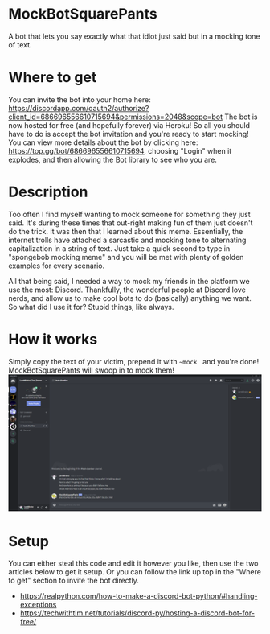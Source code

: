 # MockBotSquarePants
A bot that lets you say exactly what that idiot just said but in a mocking tone of text.

# Where to get
You can invite the bot into your home here: https://discordapp.com/oauth2/authorize?client_id=686696556610715694&permissions=2048&scope=bot
The bot is now hosted for free (and hopefully forever) via Heroku! So all you should have to do is accept the bot invitation and you're ready to start mocking!
<br>
You can view more details about the bot by clicking here: https://top.gg/bot/686696556610715694, choosing "Login" when it explodes, and then allowing the Bot library to see who you are.


# Description
Too often I find myself wanting to mock someone for something they just said. It's during these times that out-right making fun of them just doesn't do the trick. It was then that I learned about this meme. Essentially, the internet trolls have attached a sarcastic and mocking tone to alternating capitalization in a string of text. Just take a quick second to type in "spongebob mocking meme" and you will be met with plenty of golden examples for every scenario.

All that being said, I needed a way to mock my friends in the platform we use the most: Discord. Thankfully, the wonderful people at Discord love nerds, and allow us to make cool bots to do (basically) anything we want. So what did I use it for? Stupid things, like always.

# How it works
Simply copy the text of your victim, prepend it with `~mock ` and you're done! MockBotSquarePants will swoop in to mock them!
![MockBotSquarePants Example](https://github.com/MasonStooksbury/MockBotSquarePants/blob/master/MBSPTest.png)

# Setup
You can either steal this code and edit it however you like, then use the two articles below to get it setup. Or you can follow the link up top in the "Where to get" section to invite the bot directly.
 - https://realpython.com/how-to-make-a-discord-bot-python/#handling-exceptions
 - https://techwithtim.net/tutorials/discord-py/hosting-a-discord-bot-for-free/
